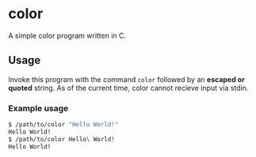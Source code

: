 # color
A simple color program written in C.

## Usage
Invoke this program with the command `color` followed by an **escaped or quoted** string. As of the current time, color cannot recieve input via stdin.

### Example usage
```bash
$ /path/to/color "Hello World!"
Hello World!
$ /path/to/color Hello\ World!
Hello World!
```
